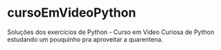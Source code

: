 # cursoEmVideoPython
Soluções dos exercícios de Python - Curso em Vídeo
Curiosa de Python estudando um pouquinho pra aproveitar a quarentena.
